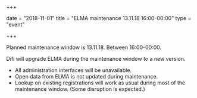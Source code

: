 +++

date = "2018-11-01"
title = "ELMA maintenance 13.11.18 16:00-00:00"
type = "event"

+++

Planned maintenance window is 13.11.18. Between 16:00-00:00.

Difi will upgrade ELMA during the maintenance window to a new version.

* All administration interfaces will be unavailable.
* Open data from ELMA is not updated during maintenance.
* Lookup on existing registrations will work as usual during most of the maintenance window. (Some disruption is expected.)

